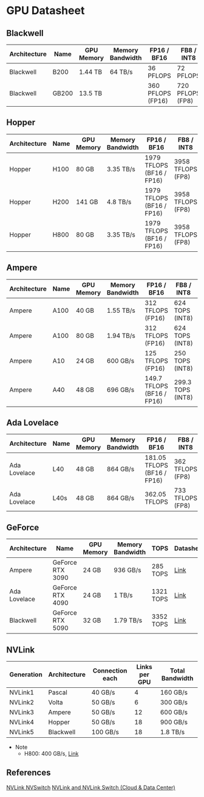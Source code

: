 # GPU Datasheet

## Blackwell
| Architecture | Name | GPU Memory | Memory Bandwidth | FP16 / BF16 | FB8 / INT8 | FP4 | Datasheet |
| ----------- | ----------- | ----------- | ----------- | ----------- | ----------- | ----------- | ----------- |
| Blackwell | B200 | 1.44 TB | 64 TB/s | 36 PFLOPS | 72 PFLOPS | 144 PFLOPS | [Link](https://resources.nvidia.com/en-us-dgx-systems/dgx-b200-datasheet) |
| Blackwell | GB200 | 13.5 TB |  | 360 PFLOPS (FP16) | 720 PFLOPS (FP8) | 1440 PFLOPS | [Link](https://resources.nvidia.com/en-us-dgx-systems/dgx-superpod-gb200-datasheet) |

## Hopper
| Architecture | Name | GPU Memory | Memory Bandwidth | FP16 / BF16 | FB8 / INT8 | Datasheet |
| ----------- | ----------- | ----------- | ----------- | ----------- | ----------- | ----------- |
| Hopper | H100 | 80 GB | 3.35 TB/s | 1979 TFLOPS (BF16 / FP16) | 3958 TFLOPS (FP8) | [Link](https://resources.nvidia.com/en-us-tensor-core/nvidia-tensor-core-gpu-datasheet) |
| Hopper | H200 | 141 GB | 4.8 TB/s | 1979 TFLOPS (BF16 / FP16) | 3958 TFLOPS (FP8) | [Link](https://resources.nvidia.com/en-us-data-center-overview-mc/en-us-data-center-overview/hpc-datasheet-sc23-h200) |
| Hopper | H800 | 80 GB | 3.35 TB/s | 1979 TFLOPS (BF16 / FP16) | 3958 TFLOPS (FP8) | [Link](https://chaoqing-i.com/upload/20231128/NVIDIA%20H800%20GPU%20Datasheet.pdf) |

## Ampere
| Architecture | Name | GPU Memory | Memory Bandwidth | FP16 / BF16 | FB8 / INT8 | Datasheet |
| ----------- | ----------- | ----------- | ----------- | ----------- | ----------- | ----------- |
| Ampere | A100 | 40 GB | 1.55 TB/s | 312 TFLOPS (FP16) | 624 TOPS (INT8) | [Link](https://www.nvidia.com/content/dam/en-zz/Solutions/Data-Center/a100/pdf/nvidia-a100-datasheet-us-nvidia-1758950-r4-web.pdf) |
| Ampere | A100 | 80 GB | 1.94 TB/s | 312 TFLOPS (FP16) | 624 TOPS (INT8) | [Link](https://www.nvidia.com/content/dam/en-zz/Solutions/Data-Center/a100/pdf/nvidia-a100-datasheet-us-nvidia-1758950-r4-web.pdf) |
| Ampere | A10 | 24 GB | 600 GB/s | 125 TFLOPS (FP16) | 250 TOPS (INT8) | [Link](https://www.nvidia.com/content/dam/en-zz/Solutions/Data-Center/a10/pdf/a10-datasheet.pdf) |
| Ampere | A40 | 48 GB | 696 GB/s | 149.7 TFLOPS (BF16 / FP16) | 299.3 TOPS (INT8) | [Link](https://images.nvidia.cn/content/Solutions/data-center/a40/nvidia-a40-datasheet.pdf) |

## Ada Lovelace
| Architecture | Name | GPU Memory | Memory Bandwidth | FP16 / BF16 | FB8 / INT8 | Datasheet |
| ----------- | ----------- | ----------- | ----------- | ----------- | ----------- | ----------- |
| Ada Lovelace | L40 | 48 GB | 864 GB/s | 181.05 TFLOPS (BF16 / FP16) | 362 TFLOPS (FP8) | [Link](https://images.nvidia.com/content/Solutions/data-center/vgpu-L40-datasheet.pdf) |
| Ada Lovelace | L40s | 48 GB | 864 GB/s | 362.05 TFLOPS | 733 TFLOPS (FP8) | [Link](https://resources.nvidia.com/en-us-l40s/l40s-datasheet-28413?ncid=no-ncid) |

## GeForce
| Architecture | Name | GPU Memory | Memory Bandwidth | TOPS | Datasheet |
| ----------- | ----------- | ----------- | ----------- | ----------- | ----------- |
| Ampere | GeForce RTX 3090 | 24 GB | 936 GB/s | 285 TOPS | [Link](https://www.nvidia.com/en-us/geforce/graphics-cards/50-series/rtx-5090/#specs) |
| Ada Lovelace | GeForce RTX 4090 | 24 GB | 1 TB/s | 1321 TOPS | [Link](https://www.nvidia.com/en-us/geforce/graphics-cards/50-series/rtx-5090/#specs) |
| Blackwell | GeForce RTX 5090 | 32 GB | 1.79 TB/s | 3352 TOPS | [Link](https://www.nvidia.com/en-us/geforce/graphics-cards/50-series/rtx-5090/#specs) |

## NVLink
| Generation | Architecture | Connection each | Links per GPU | Total Bandwidth |
| ----------- | ----------- | ----------- | ----------- | ----------- |
| NVLink1 | Pascal | 40 GB/s | 4 | 160 GB/s |
| NVLink2 | Volta | 50 GB/s | 6 | 300 GB/s |
| NVLink3 | Ampere | 50 GB/s | 12 | 600 GB/s |
| NVLink4 | Hopper | 50 GB/s | 18 | 900 GB/s |
| NVLink5 | Blackwell | 100 GB/s | 18 | 1.8 TB/s |

- Note
    - H800: 400 GB/s, [Link](https://chaoqing-i.com/upload/20231128/NVIDIA%20H800%20GPU%20Datasheet.pdf)

## References
[NVLink NVSwitch](https://hc34.hotchips.org/assets/program/conference/day2/Network%20and%20Switches/NVSwitch%20HotChips%202022%20r5.pdf)
[NVLink and NVLink Switch (Cloud & Data Center)](https://www.nvidia.com/en-us/data-center/nvlink/)